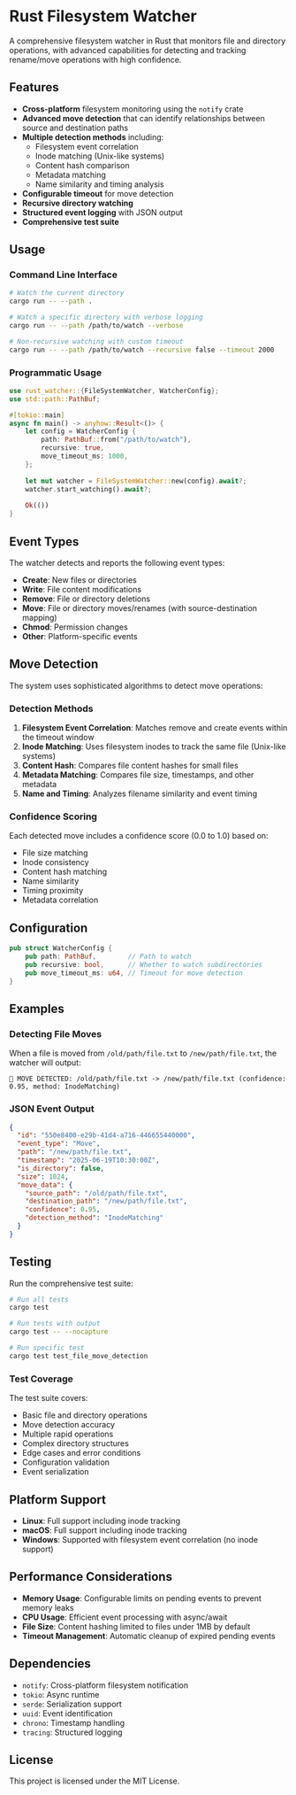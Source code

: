 # Rust Filesystem Watcher

A comprehensive filesystem watcher in Rust that monitors file and directory operations, with advanced capabilities for detecting and tracking rename/move operations with high confidence.

## Features

- **Cross-platform** filesystem monitoring using the `notify` crate
- **Advanced move detection** that can identify relationships between source and destination paths
- **Multiple detection methods** including:
  - Filesystem event correlation
  - Inode matching (Unix-like systems)
  - Content hash comparison
  - Metadata matching
  - Name similarity and timing analysis
- **Configurable timeout** for move detection
- **Recursive directory watching**
- **Structured event logging** with JSON output
- **Comprehensive test suite**

## Usage

### Command Line Interface

```bash
# Watch the current directory
cargo run -- --path .

# Watch a specific directory with verbose logging
cargo run -- --path /path/to/watch --verbose

# Non-recursive watching with custom timeout
cargo run -- --path /path/to/watch --recursive false --timeout 2000
```

### Programmatic Usage

```rust
use rust_watcher::{FileSystemWatcher, WatcherConfig};
use std::path::PathBuf;

#[tokio::main]
async fn main() -> anyhow::Result<()> {
    let config = WatcherConfig {
        path: PathBuf::from("/path/to/watch"),
        recursive: true,
        move_timeout_ms: 1000,
    };
    
    let mut watcher = FileSystemWatcher::new(config).await?;
    watcher.start_watching().await?;
    
    Ok(())
}
```

## Event Types

The watcher detects and reports the following event types:

- **Create**: New files or directories
- **Write**: File content modifications
- **Remove**: File or directory deletions
- **Move**: File or directory moves/renames (with source-destination mapping)
- **Chmod**: Permission changes
- **Other**: Platform-specific events

## Move Detection

The system uses sophisticated algorithms to detect move operations:

### Detection Methods

1. **Filesystem Event Correlation**: Matches remove and create events within the timeout window
2. **Inode Matching**: Uses filesystem inodes to track the same file (Unix-like systems)
3. **Content Hash**: Compares file content hashes for small files
4. **Metadata Matching**: Compares file size, timestamps, and other metadata
5. **Name and Timing**: Analyzes filename similarity and event timing

### Confidence Scoring

Each detected move includes a confidence score (0.0 to 1.0) based on:
- File size matching
- Inode consistency
- Content hash matching
- Name similarity
- Timing proximity
- Metadata correlation

## Configuration

```rust
pub struct WatcherConfig {
    pub path: PathBuf,        // Path to watch
    pub recursive: bool,      // Whether to watch subdirectories
    pub move_timeout_ms: u64, // Timeout for move detection
}
```

## Examples

### Detecting File Moves

When a file is moved from `/old/path/file.txt` to `/new/path/file.txt`, the watcher will output:

```
🔄 MOVE DETECTED: /old/path/file.txt -> /new/path/file.txt (confidence: 0.95, method: InodeMatching)
```

### JSON Event Output

```json
{
  "id": "550e8400-e29b-41d4-a716-446655440000",
  "event_type": "Move",
  "path": "/new/path/file.txt",
  "timestamp": "2025-06-19T10:30:00Z",
  "is_directory": false,
  "size": 1024,
  "move_data": {
    "source_path": "/old/path/file.txt",
    "destination_path": "/new/path/file.txt",
    "confidence": 0.95,
    "detection_method": "InodeMatching"
  }
}
```

## Testing

Run the comprehensive test suite:

```bash
# Run all tests
cargo test

# Run tests with output
cargo test -- --nocapture

# Run specific test
cargo test test_file_move_detection
```

### Test Coverage

The test suite covers:
- Basic file and directory operations
- Move detection accuracy
- Multiple rapid operations
- Complex directory structures
- Edge cases and error conditions
- Configuration validation
- Event serialization

## Platform Support

- **Linux**: Full support including inode tracking
- **macOS**: Full support including inode tracking  
- **Windows**: Supported with filesystem event correlation (no inode support)

## Performance Considerations

- **Memory Usage**: Configurable limits on pending events to prevent memory leaks
- **CPU Usage**: Efficient event processing with async/await
- **File Size**: Content hashing limited to files under 1MB by default
- **Timeout Management**: Automatic cleanup of expired pending events

## Dependencies

- `notify`: Cross-platform filesystem notification
- `tokio`: Async runtime
- `serde`: Serialization support
- `uuid`: Event identification
- `chrono`: Timestamp handling
- `tracing`: Structured logging

## License

This project is licensed under the MIT License.
